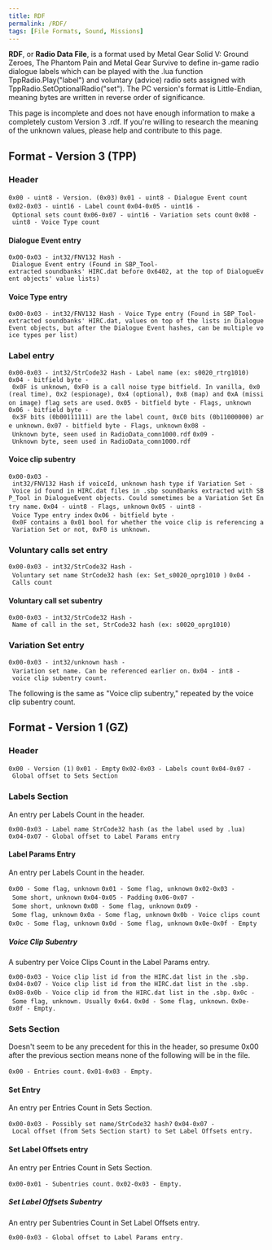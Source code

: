 ```yaml
---
title: RDF
permalink: /RDF/
tags: [File Formats, Sound, Missions]
---
```


**RDF**, or **Radio Data File**, is a format used by Metal Gear Solid V:
Ground Zeroes, The Phantom Pain and Metal Gear Survive to define in-game
radio dialogue labels which can be played with the .lua function
TppRadio.Play("label") and voluntary (advice) radio sets assigned with
TppRadio.SetOptionalRadio("set"). The PC version's format is
Little-Endian, meaning bytes are written in reverse order of
significance.

This page is incomplete and does not have enough information to make a
completely custom Version 3 .rdf. If you're willing to research the
meaning of the unknown values, please help and contribute to this page.

## Format - Version 3 (TPP)

### Header

`0x00 - uint8 - Version. (0x03)`
`0x01 - uint8 - Dialogue Event count`
`0x02-0x03 - uint16 - Label count`
`0x04-0x05 - uint16 - Optional sets count`
`0x06-0x07 - uint16 - Variation sets count`
`0x08 - uint8 - Voice Type count`

#### Dialogue Event entry

`0x00-0x03 - int32/FNV132 Hash - Dialogue Event entry (Found in SBP_Tool-extracted soundbanks' HIRC.dat before 0x6402, at the top of DialogueEvent objects' value lists)`

#### Voice Type entry

`0x00-0x03 - int32/FNV132 Hash - Voice Type entry (Found in SBP_Tool-extracted soundbanks' HIRC.dat, values on top of the lists in DialogueEvent objects, but after the Dialogue Event hashes, can be multiple voice types per list)`

### Label entry

`0x00-0x03 - int32/StrCode32 Hash - Label name (ex: s0020_rtrg1010)`
`0x04 - bitfield byte - 0x0F is unknown, 0xF0 is a call noise type bitfield. In vanilla, 0x0 (real time), 0x2 (espionage), 0x4 (optional), 0x8 (map) and 0xA (mission image) flag sets are used.`
`0x05 - bitfield byte - Flags, unknown`
`0x06 - bitfield byte - 0x3F bits (0b00111111) are the label count, 0xC0 bits (0b11000000) are unknown.`
`0x07 - bitfield byte - Flags, unknown`
`0x08 - Unknown byte, seen used in RadioData_comn1000.rdf`
`0x09 - Unknown byte, seen used in RadioData_comn1000.rdf`

#### Voice clip subentry

`0x00-0x03 - int32/FNV132 Hash if voiceId, unknown hash type if Variation Set - Voice id found in HIRC.dat files in .sbp soundbanks extracted with SBP_Tool in DialogueEvent objects. Could sometimes be a Variation Set Entry name.`
`0x04 - uint8 - Flags, unknown`
`0x05 - uint8 - Voice Type entry index`
`0x06 - bitfield byte - 0x0F contains a 0x01 bool for whether the voice clip is referencing a Variation Set or not, 0xF0 is unknown.`

### Voluntary calls set entry

`0x00-0x03 - int32/StrCode32 Hash - Voluntary set name StrCode32 hash (ex: Set_s0020_oprg1010 )`
`0x04 - Calls count`

#### Voluntary call set subentry

`0x00-0x03 - int32/StrCode32 Hash - Name of call in the set, StrCode32 hash (ex: s0020_oprg1010)`

### Variation Set entry

`0x00-0x03 - int32/unknown hash - Variation set name. Can be referenced earlier on.`
`0x04 - int8 - voice clip subentry count.`

The following is the same as "Voice clip subentry," repeated by the
voice clip subentry count.

## Format - Version 1 (GZ)

### Header

`0x00 - Version (1)`
`0x01 - Empty`
`0x02-0x03 - Labels count`
`0x04-0x07 - Global offset to Sets Section`

### Labels Section

An entry per Labels Count in the header.

`0x00-0x03 - Label name StrCode32 hash (as the label used by .lua)`
`0x04-0x07 - Global offset to Label Params entry`

#### Label Params Entry

An entry per Labels Count in the header.

`0x00 - Some flag, unknown`
`0x01 - Some flag, unknown`
`0x02-0x03 - Some short, unknown`
`0x04-0x05 - Padding`
`0x06-0x07 - Some short, unknown`
`0x08 - Some flag, unknown`
`0x09 - Some flag, unknown`
`0x0a - Some flag, unknown`
`0x0b - Voice clips count`
`0x0c - Some flag, unknown`
`0x0d - Some flag, unknown`
`0x0e-0x0f - Empty`

##### Voice Clip Subentry

A subentry per Voice Clips Count in the Label Params entry.

`0x00-0x03 - Voice clip list id from the HIRC.dat list in the .sbp.`
`0x04-0x07 - Voice clip list id from the HIRC.dat list in the .sbp.`
`0x08-0x0b - Voice clip id from the HIRC.dat list in the .sbp.`
`0x0c - Some flag, unknown. Usually 0x64.`
`0x0d - Some flag, unknown.`
`0x0e-0x0f - Empty.`

### Sets Section

Doesn't seem to be any precedent for this in the header, so presume 0x00
after the previous section means none of the following will be in the
file.

`0x00 - Entries count.`
`0x01-0x03 - Empty.`

#### Set Entry

An entry per Entries Count in Sets Section.

`0x00-0x03 - Possibly set name/StrCode32 hash?`
`0x04-0x07 - Local offset (from Sets Section start) to Set Label Offsets entry.`

#### Set Label Offsets entry

An entry per Entries Count in Sets Section.

`0x00-0x01 - Subentries count.`
`0x02-0x03 - Empty.`

##### Set Label Offsets Subentry

An entry per Subentries Count in Set Label Offsets entry.

`0x00-0x03 - Global offset to Label Params entry.`